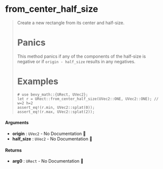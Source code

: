 # from\_center\_half\_size

>  Create a new rectangle from its center and half-size.
>  # Panics
>  This method panics if any of the components of the half-size is negative or if `origin - half_size` results in any negatives.
>  # Examples
>  ```
>  # use bevy_math::{URect, UVec2};
>  let r = URect::from_center_half_size(UVec2::ONE, UVec2::ONE); // w=2 h=2
>  assert_eq!(r.min, UVec2::splat(0));
>  assert_eq!(r.max, UVec2::splat(2));
>  ```

#### Arguments

- **origin** : `UVec2` \- No Documentation 🚧
- **half\_size** : `UVec2` \- No Documentation 🚧

#### Returns

- **arg0** : `URect` \- No Documentation 🚧